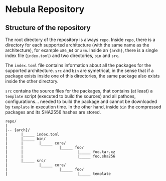 # Nebula Repository

## Structure of the repository

The root directory of the repository is always `repo`. Inside `repo`, there is a directory for each supported architecture (with the same name as the architecture), for example `x86_64` or `arm`. Inside an `{arch}`, there is a single index file (`index.toml`) and two directories, `bin` and `src`. 

The `index.toml` file contains information about all the packages for the supported architecture. 
`src` and `bin` are symetrical, in the sense that if a package exists inside one of this directories, the same package also exists inside the other directory.

`src` contains the source files for the packages, that contains (at least) a `template` script (executed to build the sources) and all pathces, configurations... needed to build the package and cannot be downloaded by `template` in execution time. 
In the other hand, inside `bin` the compressed packages and its SHA2556 hashes are stored. 

```
repo/
|
|-- {arch}/
|      |_____ index.toml
|      |_____ bin/
|      |       |_____ core/
|      |                |_____ foo/
|      |                        |_____ foo.tar.xz
|      |                        |_____ foo.sha256
|      |_____ src/
|              |_____ core/
|                       |_____ foo/
|                               |_____ template
```
